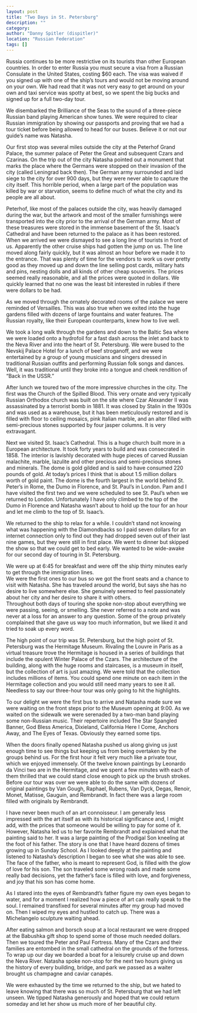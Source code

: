 ```yaml
---
layout: post
title: "Two Days in St. Petersburg"
description: ""
category:
author: "Danny Spitler (dispitler)"
location: "Russian Federation"
tags: []
---
```



Russia continues to be more restrictive on its tourists 
than other European countries.  In order to enter Russia 
you must secure a visa from a Russian Consulate in the 
United States, costing $60 each.  The visa was waived if 
you signed up with one of the ship’s tours and would not be 
moving around on your own.  We had read that it was not 
very easy to get around on your own and taxi service was 
spotty at best, so we spent the big bucks and signed up for 
a full two-day tour.  

We disembarked the Brilliance of the Seas to the sound of a 
three-piece Russian band playing American show tunes.  We 
were required to clear Russian immigration by showing our 
passports and proving that we had a tour ticket before 
being allowed to head for our buses.  Believe it or not our 
guide’s name was Natasha. 

Our first stop was several miles outside the city at the 
Peterhof Grand Palace, the summer palace of Peter the Great 
and subsequent Czars and Czarinas. On the trip out of the 
city Natasha pointed out a monument that marks the place 
where the Germans were stopped on their invasion of the 
city (called Leningrad back then).  The German army 
surrounded and laid siege to the city for over 900 days, 
but they were never able to capture the city itself.  This 
horrible period, when a large part of the population was 
killed by war or starvation, seems to define much of what 
the city and its people are all about.  

Peterhof, like most of the palaces outside the city, was 
heavily damaged during the war, but the artwork and most of 
the smaller furnishings were transported into the city 
prior to the arrival of the German army.  Most of these 
treasures were stored in the immense basement of the St. 
Isaac’s Cathedral and have been returned to the palace as 
it has been restored.  When we arrived we were dismayed to 
see a long line of tourists in front of us.  Apparently the 
other cruise ships had gotten the jump on us.  The line 
moved along fairly quickly, but it was almost an hour 
before we made it to the entrance.  That was plenty of time 
for the vendors to work us over pretty good as they moved 
up and down the line selling post cards, military hats and 
pins, nesting dolls and all kinds of other cheap 
souvenirs.  The prices seemed really reasonable, and all 
the prices were quoted in dollars.  We quickly learned that 
no one was the least bit interested in rubles if there were 
dollars to be had.

As we moved through the ornately decorated rooms of the 
palace we were reminded of Versailles.  This was also true 
when we exited into the huge gardens filled with dozens of 
large fountains and water features.  The Russian royalty, 
like their European counterparts, knew how to live well.  

We took a long walk through the gardens and down to the 
Baltic Sea where we were loaded onto a hydrofoil for a fast 
dash across the inlet and back to the Neva River and into 
the heart of St. Petersburg.  We were bused to the Nevskij 
Palace Hotel for a lunch of beef stroganoff, and we were 
entertained by a group of young musicians and singers 
dressed in traditional Russian outfits and performing 
Russian folk songs and dances.  Well, it was traditional 
until they broke into a tongue and cheek rendition of “Back 
in the USSR.”

After lunch we toured two of the more impressive churches 
in the city.  The first was the Church of the Spilled 
Blood.  This very ornate and very typically Russian 
Orthodox church was built on the site where Czar Alexander 
II was assassinated by a terrorist bomb in 1881.  It was 
closed by Stalin in the 1930s and was used as a warehouse, 
but it has been meticulously restored and is filled with 
floor to ceiling mosaics, pink Italian marble, and an alter 
filled with semi-precious stones supported by four jasper 
columns.  It is very extravagant. 

Next we visited St. Isaac’s Cathedral.  This is a huge 
church built more in a European architecture.  It took 
forty years to build and was consecrated in 1858.  The 
interior is lavishly decorated with huge pieces of carved 
Russian malachite, marble, lazulite and other precious and 
semi-precious stones and minerals.  The dome is gold gilded 
and is said to have consumed 220 pounds of gold.  At 
today’s prices I think that is about 1.5 million dollars 
worth of gold paint.  The dome is the fourth largest in the 
world behind St. Peter’s in Rome, the Dumo in Florence, and 
St. Paul’s in London.  Pam and I have visited the first two 
and we were scheduled to see St. Paul’s when we returned to 
London.  Unfortunately I have only climbed to the top of 
the Dumo in Florence and Natasha wasn’t about to hold up 
the tour for an hour and let me climb to the top of St. 
Isaac’s. 

We returned to the ship to relax for a while.  I couldn’t 
stand not knowing what was happening with the Diamondbacks 
so I paid seven dollars for an internet connection only to 
find out they had dropped seven out of their last nine 
games, but they were still in first place.  We went to 
dinner but skipped the show so that we could get to bed 
early.  We wanted to be wide-awake for our second day of 
touring in St. Petersburg. 

We were up at 6:45 for breakfast and were off the ship 
thirty minutes early to get through the immigration lines.  
We were the first ones to our bus so we got the front seats 
and a chance to visit with Natasha.  She has traveled 
around the world, but says she has no desire to live 
somewhere else.  She genuinely seemed to feel passionately 
about her city and her desire to share it with others.  
Throughout both days of touring she spoke non-stop about 
everything we were passing, seeing, or smelling.  She never 
referred to a note and was never at a loss for an answer to 
any question.  Some of the group privately complained that 
she gave us way too much information, but we liked it and 
tried to soak up every word.  

The high point of our trip was St. Petersburg, but the high 
point of St. Petersburg was the Hermitage Museum.  Rivaling 
the Louvre in Paris as a virtual treasure trove the 
Hermitage is housed in a series of buildings that include 
the opulent Winter Palace of the Czars.  The architecture 
of the building, along with the huge rooms and staircases, 
is a museum in itself, but the collection of art is just 
amazing.  We were told that the collection includes 
millions of items.  You could spend one minute on each item 
in the Hermitage collection and you would still need many 
years to see it all.  Needless to say our three-hour tour 
was only going to hit the highlights.  

To our delight we were the first bus to arrive and Natasha 
made sure we were waiting on the front steps prior to the 
Museum opening at 9:00.  As we waited on the sidewalk we 
were serenaded by a two-man band playing some non-Russian 
music.  Their repertoire included The Star Spangled Banner, 
God Bless America, Dixieland, California Here I Come, 
Anchors Away, and The Eyes of Texas.  Obviously they earned 
some tips.  

When the doors finally opened Natasha pushed us along 
giving us just enough time to see things but keeping us 
from being overtaken by the groups behind us.  For the 
first hour it felt very much like a private tour, which we 
enjoyed immensely.  Of the twelve known paintings by 
Leonardo da Vinci two are in the Hermitage, and we spent a 
few minutes with each of them thrilled that we could stand 
close enough to pick up the brush strokes.  Before our tour 
was over we were able to do the same with dozens of 
original paintings by Van Gough, Raphael, Rubens, Van Dyck, 
Degas, Renoir, Monet, Matisse, Gauguin, and Rembrandt.  In 
fact there was a large room filled with originals by 
Rembrandt.  

I have never been much of an art connoisseur.  I am 
generally less impressed with the art itself as with its 
historical significance and, I might add, with the prices 
that someone would be willing to pay for some of it.  
However, Natasha led us to her favorite Rembrandt and 
explained what the painting said to her.  It was a large 
painting of the Prodigal Son kneeling at the foot of his 
father.  The story is one that I have heard dozens of times 
growing up in Sunday School.  As I looked deeply at the 
painting and listened to Natasha’s description I began to 
see what she was able to see.  The face of the father, who 
is meant to represent God, is filled with the glow of love 
for his son.  The son traveled some wrong roads and made 
some really bad decisions, yet the father’s face is filled 
with love, and forgiveness, and joy that his son has come 
home.  

As I stared into the eyes of Rembrandt’s father figure my 
own eyes began to water, and for a moment I realized how a 
piece of art can really speak to the soul.  I remained 
transfixed for several minutes after my group had moved 
on.  Then I wiped my eyes and hustled to catch up.  There 
was a Michelangelo sculpture waiting ahead. 

After eating salmon and borsch soup at a local restaurant 
we were dropped at the Babushka gift shop to spend some of 
those much needed dollars.  Then we toured the Peter and 
Paul Fortress.  Many of the Czars and their families are 
entombed in the small cathedral on the grounds of the 
fortress.  To wrap up our day we boarded a boat for a 
leisurely cruise up and down the Neva River.  Natasha spoke 
non-stop for the next two hours giving us the history of 
every building, bridge, and park we passed as a waiter 
brought us champagne and caviar canapés.  

We were exhausted by the time we returned to the ship, but 
we hated to leave knowing that there was so much of St. 
Petersburg that we had left unseen.  We tipped Natasha 
generously and hoped that we could return someday and let 
her show us much more of her beautiful city.             






